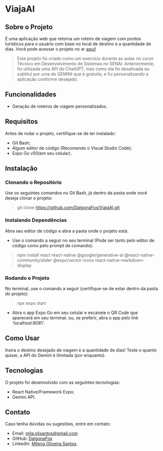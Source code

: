 # ViajaAI

## Sobre o Projeto
É uma aplicação web que retorna um roteiro de viagem com pontos turísticos para o usuário com base no local de destino e a quantidade de dias.
Você pode acessar o projeto no ar [aqui!](https://viajaai.onrender.com/)
> Este projeto foi criado como um exercício durante as aulas no curso Técnico em Desenvolvimento de Sistemas no SENAI. Anteriormente, foi utilizada uma API do ChatGPT, mas como ela foi desativada eu subtituí por uma do GEMINI que é gratuita, e fui personalizando a aplicação conforme desejado.

## Funcionalidades
- Geração de roteiros de viagem personalizados.

## Requisitos
Antes de rodar o projeto, certifique-se de ter instalado:
- Git Bash;
- Algum editor de código (Recomendo o Visual Studio Code);
- Expo Go v50(em seu celular).

## Instalação

### Clonando o Repositório
Use os seguintes comandos no Git Bash, já dentro da pasta onde você deseja clonar o projeto:
> git clone https://github.com/DalgonaFox/ViajaAI.git

### Instalando Dependências
Abra seu editor de código e abra a pasta onde o projeto está.
- Use o comando a seguir no seu terminal (Pode ser tanto pelo editor de código como pelo prompt de comando):
> npm install react react-native @google/generative-ai @react-native-community/slider @expo/vector-icons react-native-markdown-display

### Rodando o Projeto
No terminal, use o comando a seguir (certifique-se de estar dentro da pasta do projeto):
> npx expo start
- Abra o app Expo Go em seu celular e escaneie o QR Code que aparecerá em seu terminal. ou, se preferir, abra o app pelo link 'localhost:8081'.

## Como Usar
Insira o destino desejado de viagem e a quantidade de dias! Teste o quanto quiser, a API do Gemini é ilimitada (por enquanto).

## Tecnologias
O projeto foi desenvolvido com as seguintes tecnologias:
- React Native/Framework Expo;
- Gemini API.

## Contato
Caso tenha dúvidas ou sugestões, entre em contato:
- Email: mila.olisantos@gmail.com
- GitHub: [DalgonaFox](https://github.com/DalgonaFox)
- LinkedIn: [Milena Oliveira Santos](https://www.linkedin.com/in/milena-oliveira-santos-432611278/).